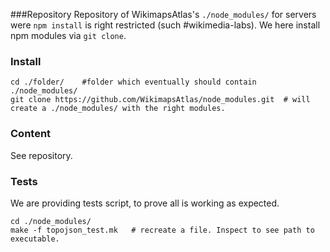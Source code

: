 ###Repository
Repository of WikimapsAtlas's `./node_modules/` for servers were `npm install` is right restricted (such #wikimedia-labs). We here install npm modules via `git clone`.

### Install

```
cd ./folder/    #folder which eventually should contain ./node_modules/
git clone https://github.com/WikimapsAtlas/node_modules.git  # will create a ./node_modules/ with the right modules.
```

### Content
See repository.

### Tests
We are providing tests script, to prove all is working as expected.

```
cd ./node_modules/    
make -f topojson_test.mk   # recreate a file. Inspect to see path to executable.
```
